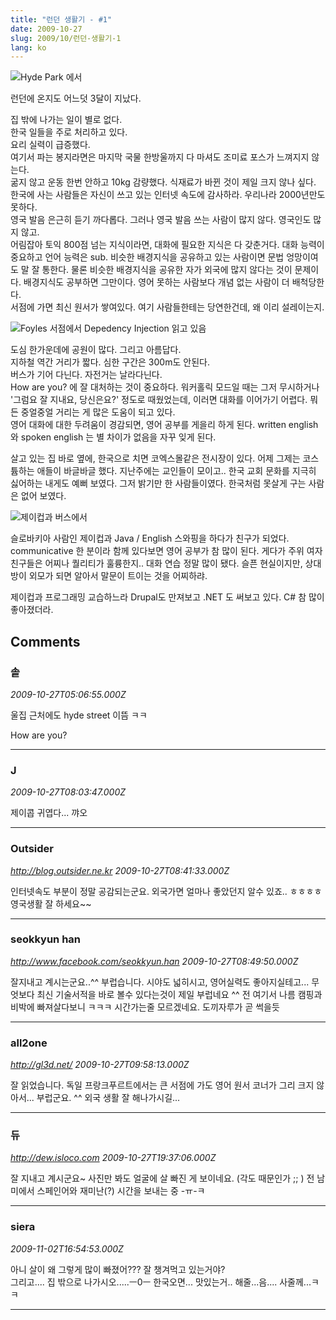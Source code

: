 ```yaml
---
title: "런던 생활기 - #1"
date: 2009-10-27
slug: 2009/10/런던-생활기-1
lang: ko
---
```


![Hyde Park 에서](http://farm3.static.flickr.com/2663/4019566191_8388c4b93d.jpg)

런던에 온지도 어느덧 3달이 지났다.

집 밖에 나가는 일이 별로 없다.  
한국 일들을 주로 처리하고 있다.  
요리 실력이 급증했다.  
여기서 파는 봉지라면은 마지막 국물 한방울까지 다 마셔도 조미료 포스가 느껴지지 않는다.  
굶지 않고 운동 한번 안하고 10kg 감량했다. 식재료가 바뀐 것이 제일 크지 않나 싶다.  
한국에 사는 사람들은 자신이 쓰고 있는 인터넷 속도에 감사하라. 우리나라 2000년만도 못하다.  
영국 발음 은근히 듣기 까다롭다. 그러나 영국 발음 쓰는 사람이 많지 않다. 영국인도 많지 않고.  
어림잡아 토익 800점 넘는 지식이라면, 대화에 필요한 지식은 다 갖춘거다. 대화 능력이 중요하고 언어 능력은 sub. 비슷한 배경지식을 공유하고 있는 사람이면 문법 엉망이여도 말 잘 통한다. 물론 비슷한 배경지식을 공유한 자가 외국에 많지 않다는 것이 문제이다. 배경지식도 공부하면 그만이다. 영어 못하는 사람보다 개념 없는 사람이 더 배척당한다.  
서점에 가면 최신 원서가 쌓여있다. 여기 사람들한테는 당연한건데, 왜 이리 설레이는지.  

![Foyles 서점에서 Depedency Injection 읽고 있음](http://farm4.static.flickr.com/3507/4048196539_3f53da71cc.jpg)

도심 한가운데에 공원이 많다. 그리고 아름답다.  
지하철 역간 거리가 짧다. 심한 구간은 300m도 안된다.  
버스가 기어 다닌다. 자전거는 날라다닌다.  
How are you? 에 잘 대처하는 것이 중요하다. 워커홀릭 모드일 때는 그저 무시하거나 '그럼요 잘 지내요, 당신은요?' 정도로 때웠었는데, 이러면 대화를 이어가기 어렵다. 뭐든 중얼중얼 거리는 게 많은 도움이 되고 있다.  
영어 대화에 대한 두려움이 경감되면, 영어 공부를 게을리 하게 된다. written english 와 spoken english 는 별 차이가 없음을 자꾸 잊게 된다.  

살고 있는 집 바로 옆에, 한국으로 치면 코엑스몰같은 전시장이 있다. 어제 그제는 코스튬하는 애들이 바글바글 했다. 지난주에는 교인들이 모이고.. 한국 교회 문화를 지극히 싫어하는 내게도 예뻐 보였다. 그저 밝기만 한 사람들이였다. 한국처럼 못살게 구는 사람은 없어 보였다.

![제이컵과 버스에서](http://farm3.static.flickr.com/2536/4030707561_5ae998e0b8_m.jpg)

슬로바키아 사람인 제이컵과 Java / English 스와핑을 하다가 친구가 되었다. communicative 한 분이라 함께 있다보면 영어 공부가 참 많이 된다. 게다가 주위 여자 친구들은 어찌나 퀄리티가 훌륭한지.. 대화 연습 정말 많이 됐다. 슬픈 현실이지만, 상대방이 외모가 되면 알아서 말문이 트이는 것을 어찌하랴.

제이컵과 프로그래밍 교습하느라 Drupal도 만져보고 .NET 도 써보고 있다. C# 참 많이 좋아졌더라.

## Comments

### 솥
*2009-10-27T05:06:55.000Z*

울집 근처에도 hyde street 이뜸 ㅋㅋ

How are you?

---

### J
*2009-10-27T08:03:47.000Z*

제이콥 귀엽다... 꺄오

---

### Outsider
*http://blog.outsider.ne.kr*
*2009-10-27T08:41:33.000Z*

인터넷속도 부분이 정말 공감되는군요. 외국가면 얼마나 좋았던지 알수 있죠.. ㅎㅎㅎㅎ
영국생활 잘 하세요~~

---

### seokkyun han
*http://www.facebook.com/seokkyun.han*
*2009-10-27T08:49:50.000Z*

잘지내고 계시는군요..^^ 부럽습니다. 시야도 넓히시고, 영어실력도 좋아지실테고...
무엇보다 최신 기술서적을 바로 볼수 있다는것이 제일 부럽네요 ^^
전 여기서 나름 캠핑과 비박에 빠져살다보니 ㅋㅋㅋ 시간가는줄 모르겠네요. 도끼자루가 곧 썩을듯

---

### all2one
*http://gl3d.net/*
*2009-10-27T09:58:13.000Z*

잘 읽었습니다. 독일 프랑크푸르트에서는 큰 서점에 가도 영어 원서 코너가 그리 크지 않아서... 부럽군요. ^^ 외국 생활 잘 해나가시길...

---

### 듀
*http://dew.isloco.com*
*2009-10-27T19:37:06.000Z*

잘 지내고 계시군요~ 사진만 봐도 얼굴에 살 빠진 게 보이네요. (각도 때문인가 ;; )
전 남미에서 스페인어와 재미난(?) 시간을 보내는 중 -ㅠ-ㅋ

---

### siera
*2009-11-02T16:54:53.000Z*

아니 살이 왜 그렇게 많이 빠졌어???
잘 챙겨먹고 있는거야?  
그리고.... 집 밖으로 나가시오.....ㅡ0ㅡ
한국오면... 맛있는거.. 해줄...음.... 사줄께...ㅋㅋ

---

